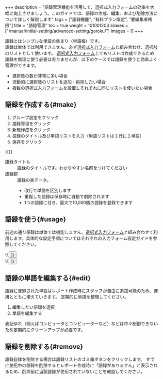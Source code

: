 +++
description = "語録管理機能を活用して、選択式入力フォームの効率を大幅に向上させましょう。このガイドでは、語録の作成、編集、および削除方法について詳しく解説します"
tags = ["語録機能", "有料プラン限定", "要編集者権限"]
title = "語録管理"
toc = true
weight = 101001203
aliases = ["/manual/initial-setting/advanced-setting/goroku/"]
images = []
+++

語録とはシンプルな単語の集まり（単語帳）です。  
語録は単体では利用できません。必ず[選択式入力フォーム](/docs/manual/initial-setting/template/select/)と組み合わせ、選択肢のリストとして使います。
[選択式入力フォーム](/docs/manual/initial-setting/template/select/)上でもリストは作成できるため語録を無理に使う必要は有りませんが、以下のケースでは語録を使うと効率よく管理ができます。

- 選択肢の数が非常に多い場合
- 流動的に選択肢のリストを追加・削除したい場合
- 複数の[選択式入力フォーム](/docs/manual/initial-setting/template/select/)を設置しそれぞれに同じリストを使いたい場合

## 語録を作成する{#make}

1. グループ設定をクリック
1. 語録管理をクリック
1. 新規作成をクリック
1. 語録のタイトル及び単語リストを入力（単語リストは１行に１単語）
1. 保存をクリック

{{<appscreen filename="make-word-list" title="語録の作成">}}

<dl class="basic">
  <dt>語録タイトル</dt>
  <dd>語録のタイトルです。わかりやすい名前をつけてください</dd>
  <dt>語録郡</dt>
  <dd>語録の実データ。<br><ul><li>改行で単語を区別します</li><li>重複した語録は保存時に自動で削除されます</li><li>1つの語録に付き、最大で10,000個の語録を登録できます</li></ul></dd>
</dl>

## 語録を使う{#usage}

前述の通り語録は単体では機能しません。[選択式入力フォーム](/docs/manual/initial-setting/template/select/)と組み合わせて利用します。具体的な設定手順についてはそれぞれの入力フォーム設定ガイドを参照してください。

<div class="row justify-content-center mt-5">
<div class="col-sm-16 col-md-8">{{<button "/docs/manual/initial-setting/template/select/" "選択式入力フォーム（単）">}}</div>
<div class="col-sm-16 col-md-8">{{<button "/docs/manual/initial-setting/template/select2/" "選択式入力フォーム（複）">}}</div>
</div>

## 語録の単語を編集する{#edit}

語録に登録された単語はレポート作成時にスタッフが自由に追加可能のため、運用とともに増えていきます。
定期的に単語を整理してください。

1. 編集したい語録を選択
1. 単語を編集する

表記ゆれ（例えばコンピュータとコンピューターなど）などは中々制御できないため定期的にクリーンアップが必要です。

## 語録を削除する{#remove}

語録自体を削除する場合は語録リストのゴミ箱ボタンをクリックします。
すでに使用中の語録を削除するとレポート作成時に「語録がありません」と表示されるため、削除前に当該語録が使用されていないことを確認してください。